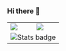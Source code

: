 ### Hi there 👋

<div style="text-align: center;">
    <table align="center">
        <tbody>
            <tr>
                <td><a href="https://github.com/ELIESSR"><img align="center" src="https://github-readme-stats.vercel.app/api?username=ELIESSR&show_icons=true&theme=dark&cache_seconds=86400" /></a></td>
                <td><a href="https://github.com/ELIESSR"><img align="center" src="https://github-readme-stats.vercel.app/api/top-langs/?username=ELIESSR&layout=compact" /></a></td>
            </tr>
            <tr>
                <td align="center" colspan="2"><img src="https://github-profile-summary-cards.vercel.app/api/cards/profile-details?username=ELIESSR&bg_color=0D1117&theme=dark" alt="Stats badge"/></td>
            </tr>
        </tbody>
    </table>
</div>


<!--
**ELIESSR/ELIESSR** is a ✨ _special_ ✨ repository because its `README.md` (this file) appears on your GitHub profile.

Here are some ideas to get you started:

- 🔭 I’m currently working on ...
- 🌱 I’m currently learning ...
- 👯 I’m looking to collaborate on ...
- 🤔 I’m looking for help with ...
- 💬 Ask me about ...
- 📫 How to reach me: ...
- 😄 Pronouns: ...
- ⚡ Fun fact: ...
-->

